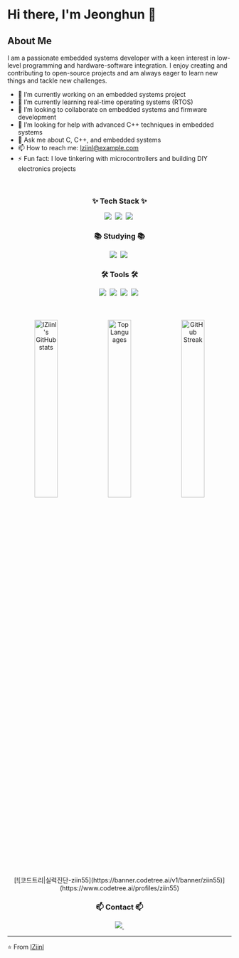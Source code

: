 <!--
<div align="center">
  <img src="https://github.com/oka1313/oka1313/assets/101691440/92118a53-c5b6-40bc-b130-bf8c398d7b51" />
</div>
-->

# Hi there, I'm Jeonghun 👋

## About Me
I am a passionate embedded systems developer with a keen interest in low-level programming and hardware-software integration. I enjoy creating and contributing to open-source projects and am always eager to learn new things and tackle new challenges.

- 🔭 I’m currently working on an embedded systems project
- 🌱 I’m currently learning real-time operating systems (RTOS)
- 👯 I’m looking to collaborate on embedded systems and firmware development
- 🤔 I’m looking for help with advanced C++ techniques in embedded systems
- 💬 Ask me about C, C++, and embedded systems
- 📫 How to reach me: lziinl@example.com
- ⚡ Fun fact: I love tinkering with microcontrollers and building DIY electronics projects

<br>
<h3 align="center">✨ Tech Stack ✨</h3>
<div align="center">
  <img src="https://img.shields.io/badge/c-A8B9CC.svg?style=for-the-badge&logo=c&logoColor=white" />&nbsp;
  <img src="https://img.shields.io/badge/c++-00599C.svg?style=for-the-badge&logo=c%2B%2B&logoColor=white" />&nbsp;
  <img src="https://img.shields.io/badge/python-3670A0?style=for-the-badge&logo=python&logoColor=ffdd54" />&nbsp;
</div>

<h3 align="center">📚 Studying 📚</h3>
<div align="center">
  <img src="https://img.shields.io/badge/Microcontrollers-FF4154?style=for-the-badge&logo=microcontrollers&logoColor=white" />&nbsp;
  <img src="https://img.shields.io/badge/IoT-3578E5?style=for-the-badge&logo=iot&logoColor=white" />&nbsp;
</div>

<h3 align="center">🛠 Tools 🛠</h3>
<div align="center">
  <img src="https://img.shields.io/badge/git-F05033.svg?style=for-the-badge&logo=git&logoColor=white" />&nbsp;
  <img src="https://img.shields.io/badge/github-181717.svg?style=for-the-badge&logo=github&logoColor=white" />&nbsp;
  <img src="https://img.shields.io/badge/VSCode-007ACC.svg?style=for-the-badge&logo=visual-studio-code&logoColor=white" />&nbsp;
  <img src="https://img.shields.io/badge/Jupyter-F37626.svg?style=for-the-badge&logo=jupyter&logoColor=white" />&nbsp;
</div>

<br>
<br>
<br>

<div align="center">
  <img src="https://github-readme-stats.vercel.app/api?username=lZiinl&show_icons=true&theme=radical" alt="lZiinl's GitHub stats" width="32%" />
  <img src="https://github-readme-stats.vercel.app/api/top-langs/?username=lZiinl&layout=compact&theme=radical" alt="Top Languages" width="32%" />
  <img src="https://github-readme-streak-stats.herokuapp.com/?user=lZiinl&theme=radical" alt="GitHub Streak" width="32%" />
  [![코드트리|실력진단-ziin55](https://banner.codetree.ai/v1/banner/ziin55)](https://www.codetree.ai/profiles/ziin55)
</div>

<!--
## Projects
Here are some of my notable projects:

1. [Embedded Systems Project 1](https://github.com/lZiinl/Embedded-Project-1): Description of the project.
2. [Microcontroller Project](https://github.com/lZiinl/Microcontroller-Project): Description of the project.
3. [RTOS Implementation](https://github.com/lZiinl/RTOS-Implementation): Description of the project.
4. [Sensor Data Logger](https://github.com/lZiinl/Sensor-Data-Logger): A project for logging sensor data using microcontrollers.

## Blog Posts
- [Title of Blog Post 1](Blog Post Link 1)
- [Title of Blog Post 2](Blog Post Link 2)
- [Title of Blog Post 3](Blog Post Link 3)
-->

<h3 align="center">📫 Contact 📫</h3>
<div align="center">
  <a href="mailto:hoon970505@naver.com">
    <img
      src="https://img.shields.io/badge/hoon970505@naver.com-D14836?style=for-the-badge&logo=gmail&logoColor=white"/>&nbsp;
  </a>
</div>

---

⭐️ From [lZiinl](https://github.com/lZiinl)
